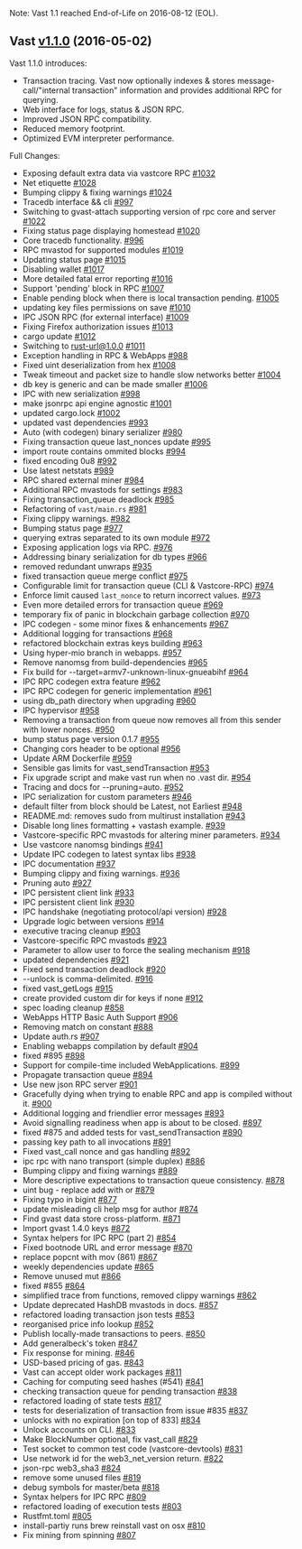 Note: Vast 1.1 reached End-of-Life on 2016-08-12 (EOL).

## Vast [v1.1.0](https://github.com/vasttech/vast/releases/tag/v1.1.0) (2016-05-02)

Vast 1.1.0 introduces:

- Transaction tracing. Vast now optionally indexes & stores message-call/"internal transaction" information and provides additional RPC for querying.
- Web interface for logs, status & JSON RPC.
- Improved JSON RPC compatibility.
- Reduced memory footprint.
- Optimized EVM interpreter performance.

Full Changes:

- Exposing default extra data via vastcore RPC [#1032](https://github.com/vasttech/vast/pull/1032)
- Net etiquette [#1028](https://github.com/vasttech/vast/pull/1028)
- Bumping clippy & fixing warnings [#1024](https://github.com/vasttech/vast/pull/1024)
- Tracedb interface && cli [#997](https://github.com/vasttech/vast/pull/997)
- Switching to gvast-attach supporting version of rpc core and server [#1022](https://github.com/vasttech/vast/pull/1022)
- Fixing status page displaying homestead  [#1020](https://github.com/vasttech/vast/pull/1020)
- Core tracedb functionality. [#996](https://github.com/vasttech/vast/pull/996)
- RPC mvastod for supported modules [#1019](https://github.com/vasttech/vast/pull/1019)
- Updating status page [#1015](https://github.com/vasttech/vast/pull/1015)
- Disabling wallet [#1017](https://github.com/vasttech/vast/pull/1017)
- More detailed fatal error reporting [#1016](https://github.com/vasttech/vast/pull/1016)
- Support 'pending' block in RPC [#1007](https://github.com/vasttech/vast/pull/1007)
- Enable pending block when there is local transaction pending. [#1005](https://github.com/vasttech/vast/pull/1005)
- updating key files permissions on save [#1010](https://github.com/vasttech/vast/pull/1010)
- IPC JSON RPC (for external interface) [#1009](https://github.com/vasttech/vast/pull/1009)
- Fixing Firefox authorization issues [#1013](https://github.com/vasttech/vast/pull/1013)
- cargo update [#1012](https://github.com/vasttech/vast/pull/1012)
- Switching to rust-url@1.0.0 [#1011](https://github.com/vasttech/vast/pull/1011)
- Exception handling in RPC & WebApps [#988](https://github.com/vasttech/vast/pull/988)
- Fixed uint deserialization from hex [#1008](https://github.com/vasttech/vast/pull/1008)
- Tweak timeout and packet size to handle slow networks better [#1004](https://github.com/vasttech/vast/pull/1004)
- db key is generic and can be made smaller [#1006](https://github.com/vasttech/vast/pull/1006)
- IPC with new serialization [#998](https://github.com/vasttech/vast/pull/998)
- make jsonrpc api engine agnostic [#1001](https://github.com/vasttech/vast/pull/1001)
- updated cargo.lock [#1002](https://github.com/vasttech/vast/pull/1002)
- updated vast dependencies [#993](https://github.com/vasttech/vast/pull/993)
- Auto (with codegen) binary serializer  [#980](https://github.com/vasttech/vast/pull/980)
- Fixing transaction queue last_nonces update [#995](https://github.com/vasttech/vast/pull/995)
- import route contains ommited blocks [#994](https://github.com/vasttech/vast/pull/994)
- fixed encoding 0u8 [#992](https://github.com/vasttech/vast/pull/992)
- Use latest netstats [#989](https://github.com/vasttech/vast/pull/989)
- RPC shared external miner [#984](https://github.com/vasttech/vast/pull/984)
- Additional RPC mvastods for settings [#983](https://github.com/vasttech/vast/pull/983)
- Fixing transaction_queue deadlock [#985](https://github.com/vasttech/vast/pull/985)
- Refactoring of `vast/main.rs` [#981](https://github.com/vasttech/vast/pull/981)
- Fixing clippy warnings. [#982](https://github.com/vasttech/vast/pull/982)
- Bumping status page [#977](https://github.com/vasttech/vast/pull/977)
- querying extras separated to its own module [#972](https://github.com/vasttech/vast/pull/972)
- Exposing application logs via RPC. [#976](https://github.com/vasttech/vast/pull/976)
- Addressing binary serialization for db types [#966](https://github.com/vasttech/vast/pull/966)
- removed redundant unwraps [#935](https://github.com/vasttech/vast/pull/935)
- fixed transaction queue merge conflict [#975](https://github.com/vasttech/vast/pull/975)
- Configurable limit for transaction queue (CLI & Vastcore-RPC) [#974](https://github.com/vasttech/vast/pull/974)
- Enforce limit caused `last_nonce` to return incorrect values. [#973](https://github.com/vasttech/vast/pull/973)
- Even more detailed errors for transaction queue [#969](https://github.com/vasttech/vast/pull/969)
- temporary fix of panic in blockchain garbage collection [#970](https://github.com/vasttech/vast/pull/970)
- IPC codegen - some minor fixes & enhancements [#967](https://github.com/vasttech/vast/pull/967)
- Additional logging for transactions [#968](https://github.com/vasttech/vast/pull/968)
- refactored blockchain extras keys building [#963](https://github.com/vasttech/vast/pull/963)
- Using hyper-mio branch in webapps. [#957](https://github.com/vasttech/vast/pull/957)
- Remove nanomsg from build-dependencies [#965](https://github.com/vasttech/vast/pull/965)
- Fix build for --target=armv7-unknown-linux-gnueabihf [#964](https://github.com/vasttech/vast/pull/964)
- IPC RPC codegen extra feature [#962](https://github.com/vasttech/vast/pull/962)
- IPC RPC codegen for generic implementation [#961](https://github.com/vasttech/vast/pull/961)
- using db_path directory when upgrading [#960](https://github.com/vasttech/vast/pull/960)
- IPC hypervisor [#958](https://github.com/vasttech/vast/pull/958)
- Removing a transaction from queue now removes all from this sender with lower nonces. [#950](https://github.com/vasttech/vast/pull/950)
- bump status page version 0.1.7 [#955](https://github.com/vasttech/vast/pull/955)
- Changing cors header to be optional [#956](https://github.com/vasttech/vast/pull/956)
- Update ARM Dockerfile [#959](https://github.com/vasttech/vast/pull/959)
- Sensible gas limits for vast_sendTransaction [#953](https://github.com/vasttech/vast/pull/953)
- Fix upgrade script and make vast run when no .vast dir. [#954](https://github.com/vasttech/vast/pull/954)
- Tracing and docs for --pruning=auto. [#952](https://github.com/vasttech/vast/pull/952)
- IPC serialization for custom parameters [#946](https://github.com/vasttech/vast/pull/946)
- default filter from block should be Latest, not Earliest [#948](https://github.com/vasttech/vast/pull/948)
- README.md: removes sudo from multirust installation [#943](https://github.com/vasttech/vast/pull/943)
- Disable long lines formatting + vastash example. [#939](https://github.com/vasttech/vast/pull/939)
- Vastcore-specific RPC mvastods for altering miner parameters. [#934](https://github.com/vasttech/vast/pull/934)
- Use vastcore nanomsg bindings [#941](https://github.com/vasttech/vast/pull/941)
- Update IPC codegen to latest syntax libs [#938](https://github.com/vasttech/vast/pull/938)
- IPC documentation [#937](https://github.com/vasttech/vast/pull/937)
- Bumping clippy and fixing warnings. [#936](https://github.com/vasttech/vast/pull/936)
- Pruning auto [#927](https://github.com/vasttech/vast/pull/927)
- IPC persistent client link [#933](https://github.com/vasttech/vast/pull/933)
- IPC persistent client link [#930](https://github.com/vasttech/vast/pull/930)
- IPC handshake (negotiating protocol/api version) [#928](https://github.com/vasttech/vast/pull/928)
- Upgrade logic between versions [#914](https://github.com/vasttech/vast/pull/914)
- executive tracing cleanup [#903](https://github.com/vasttech/vast/pull/903)
- Vastcore-specific RPC mvastods [#923](https://github.com/vasttech/vast/pull/923)
- Parameter to allow user to force the sealing mechanism [#918](https://github.com/vasttech/vast/pull/918)
- updated dependencies [#921](https://github.com/vasttech/vast/pull/921)
- Fixed send transaction deadlock [#920](https://github.com/vasttech/vast/pull/920)
- --unlock is comma-delimited. [#916](https://github.com/vasttech/vast/pull/916)
- fixed vast_getLogs [#915](https://github.com/vasttech/vast/pull/915)
- create provided custom dir for keys if none [#912](https://github.com/vasttech/vast/pull/912)
- spec loading cleanup [#858](https://github.com/vasttech/vast/pull/858)
- WebApps HTTP Basic Auth Support [#906](https://github.com/vasttech/vast/pull/906)
- Removing match on constant [#888](https://github.com/vasttech/vast/pull/888)
- Update auth.rs [#907](https://github.com/vasttech/vast/pull/907)
- Enabling webapps compilation by default [#904](https://github.com/vasttech/vast/pull/904)
- fixed #895 [#898](https://github.com/vasttech/vast/pull/898)
- Support for compile-time included WebApplications. [#899](https://github.com/vasttech/vast/pull/899)
- Propagate transaction queue [#894](https://github.com/vasttech/vast/pull/894)
- Use new json RPC server [#901](https://github.com/vasttech/vast/pull/901)
- Gracefully dying when trying to enable RPC and app is compiled without it. [#900](https://github.com/vasttech/vast/pull/900)
- Additional logging and friendlier error messages [#893](https://github.com/vasttech/vast/pull/893)
- Avoid signalling readiness when app is about to be closed. [#897](https://github.com/vasttech/vast/pull/897)
- fixed #875 and added tests for vast_sendTransaction [#890](https://github.com/vasttech/vast/pull/890)
- passing key path to all invocations [#891](https://github.com/vasttech/vast/pull/891)
- Fixed vast_call nonce and gas handling [#892](https://github.com/vasttech/vast/pull/892)
- ipc rpc with nano transport (simple duplex) [#886](https://github.com/vasttech/vast/pull/886)
- Bumping clippy and fixing warnings [#889](https://github.com/vasttech/vast/pull/889)
- More descriptive expectations to transaction queue consistency. [#878](https://github.com/vasttech/vast/pull/878)
- uint bug - replace add with or [#879](https://github.com/vasttech/vast/pull/879)
- Fixing typo in bigint [#877](https://github.com/vasttech/vast/pull/877)
- update misleading cli help msg for author [#874](https://github.com/vasttech/vast/pull/874)
- Find gvast data store cross-platform. [#871](https://github.com/vasttech/vast/pull/871)
- Import gvast 1.4.0 keys [#872](https://github.com/vasttech/vast/pull/872)
- Syntax helpers for IPC RPC (part 2) [#854](https://github.com/vasttech/vast/pull/854)
- Fixed bootnode URL and error message [#870](https://github.com/vasttech/vast/pull/870)
- replace popcnt with mov (861) [#867](https://github.com/vasttech/vast/pull/867)
- weekly dependencies update [#865](https://github.com/vasttech/vast/pull/865)
- Remove unused mut [#866](https://github.com/vasttech/vast/pull/866)
- fixed #855 [#864](https://github.com/vasttech/vast/pull/864)
- simplified trace from functions, removed clippy warnings [#862](https://github.com/vasttech/vast/pull/862)
- Update deprecated HashDB mvastods in docs. [#857](https://github.com/vasttech/vast/pull/857)
- refactored loading transaction json tests [#853](https://github.com/vasttech/vast/pull/853)
- reorganised price info lookup [#852](https://github.com/vasttech/vast/pull/852)
- Publish locally-made transactions to peers. [#850](https://github.com/vasttech/vast/pull/850)
- Add generalbeck's token [#847](https://github.com/vasttech/vast/pull/847)
- Fix response for mining. [#846](https://github.com/vasttech/vast/pull/846)
- USD-based pricing of gas. [#843](https://github.com/vasttech/vast/pull/843)
- Vast can accept older work packages [#811](https://github.com/vasttech/vast/pull/811)
- Caching for computing seed hashes (#541) [#841](https://github.com/vasttech/vast/pull/841)
- checking transaction queue for pending transaction [#838](https://github.com/vasttech/vast/pull/838)
- refactored loading of state tests [#817](https://github.com/vasttech/vast/pull/817)
- tests for deserialization of transaction from issue #835 [#837](https://github.com/vasttech/vast/pull/837)
- unlocks with no expiration [on top of 833] [#834](https://github.com/vasttech/vast/pull/834)
- Unlock accounts on CLI. [#833](https://github.com/vasttech/vast/pull/833)
- Make BlockNumber optional, fix vast_call [#829](https://github.com/vasttech/vast/pull/829)
- Test socket to common test code (vastcore-devtools) [#831](https://github.com/vasttech/vast/pull/831)
- Use network id for the web3_net_version return. [#822](https://github.com/vasttech/vast/pull/822)
- json-rpc web3_sha3 [#824](https://github.com/vasttech/vast/pull/824)
- remove some unused files [#819](https://github.com/vasttech/vast/pull/819)
- debug symbols for master/beta [#818](https://github.com/vasttech/vast/pull/818)
- Syntax helpers for IPC RPC [#809](https://github.com/vasttech/vast/pull/809)
- refactored loading of execution tests [#803](https://github.com/vasttech/vast/pull/803)
- Rustfmt.toml [#805](https://github.com/vasttech/vast/pull/805)
- install-partiy runs brew reinstall vast on osx [#810](https://github.com/vasttech/vast/pull/810)
- Fix mining from spinning [#807](https://github.com/vasttech/vast/pull/807)
